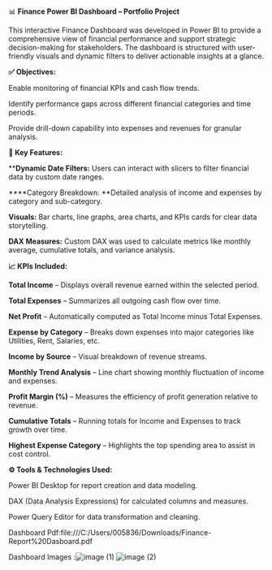 📊 **Finance Power BI Dashboard – Portfolio Project**

This interactive Finance Dashboard was developed in Power BI to provide a comprehensive view of financial performance and support strategic decision-making for stakeholders. The dashboard is structured with user-friendly visuals and dynamic filters to deliver actionable insights at a glance.

**✅ Objectives:**

Enable monitoring of financial KPIs and cash flow trends.

Identify performance gaps across different financial categories and time periods.

Provide drill-down capability into expenses and revenues for granular analysis.


**📌 Key Features:**

****Dynamic Date Filters:** Users can interact with slicers to filter financial data by custom date ranges.

****Category Breakdown: **Detailed analysis of income and expenses by category and sub-category.

**Visuals:** Bar charts, line graphs, area charts, and KPIs cards for clear data storytelling.

**DAX Measures:** Custom DAX was used to calculate metrics like monthly average, cumulative totals, and variance analysis.


**📈 KPIs Included:**

**Total Income** – Displays overall revenue earned within the selected period.

**Total Expenses** – Summarizes all outgoing cash flow over time.

**Net Profit** – Automatically computed as Total Income minus Total Expenses.

**Expense by Category** – Breaks down expenses into major categories like Utilities, Rent, Salaries, etc.

**Income by Source** – Visual breakdown of revenue streams.

**Monthly Trend Analysis** – Line chart showing monthly fluctuation of income and expenses.

**Profit Margin (%)** – Measures the efficiency of profit generation relative to revenue.

**Cumulative Totals** – Running totals for Income and Expenses to track growth over time.

**Highest Expense Category** – Highlights the top spending area to assist in cost control.


**⚙️ Tools & Technologies Used:**

Power BI Desktop for report creation and data modeling.

DAX (Data Analysis Expressions) for calculated columns and measures.

Power Query Editor for data transformation and cleaning.

Dashboard Pdf:file:///C:/Users/005836/Downloads/Finance-Report%20Dasboard.pdf

Dashboard Images
:![image (1)](https://github.com/user-attachments/assets/bc9c8d95-49f0-49e8-ae84-a6f25ee47b39)
![image (2)](https://github.com/user-attachments/assets/4f828986-f63a-4427-b528-82af3f5eb443)
